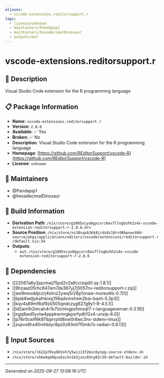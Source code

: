 ```yaml
---
aliases:
  - vscode-extensions.reditorsupport.r
tags:
  - license/unknown
  - maintainers/Pandapip1
  - maintainers/hexadecimalDinosaur
  - outputs/out
---
```


# vscode-extensions.reditorsupport.r

## 📝 Description

Visual Studio Code extension for the R programming language

## 📋 Package Information

- **Name**: `vscode-extensions.reditorsupport.r`
- **Version**: `2.8.6`
- **Available**: ✅ Yes
- **Broken**: ✅ No
- **Description**: Visual Studio Code extension for the R programming language
- **Homepage**: [https://github.com/REditorSupport/vscode-R](https://github.com/REditorSupport/vscode-R)
- **License**: `unknown`
## 👥 Maintainers

- @Pandapip1
- @hexadecimalDinosaur


## 🔧 Build Information

- **Derivation Path**: `/nix/store/g1095scyx0gycxrc0av7llngbshh2s4x-vscode-extension-reditorsupport-r-2.8.6.drv`
- **Source Position**: `/nix/store/ns30sqxb36k8jrds8z18rv96bpnwc60d-source/pkgs/applications/editors/vscode/extensions/reditorsupport.r/default.nix:34`
- **Outputs**:
  - `out`:  `/nix/store/g1095scyx0gycxrc0av7llngbshh2s4x-vscode-extension-reditorsupport-r-2.8.6`

## 🔗 Dependencies

- [[22067a6y3jqcmwj75pd2v2a9ccizajd0-jq-1.8.1]]
- [[9hzaaz05rhc847am7dx367yj7j5057nv-reditorsupport-r.zip]]
- [[aw9msxddjczrj4slmz2ywq5r28p1znaw-moreutils-0.70]]
- [[bjsb6wdjykafnkixq156qdvmxhsm2bai-bash-5.3p3]]
- [[kqv4s89mf6sf9z0505qndczyg827g9y1-R-4.5.1]]
- [[ld2am1h2mcah4r1b7lzimlvgpzhmsqf7-r-languageserver-0.3.16]]
- [[ngq8wd5yvlw4pppkwmrgkpsrfydh12x4-unzip-6.0]]
- [[p76r0cwlf6k97ibprrpfd8xw0r8wc3nx-stdenv-linux]]
- [[zspvx6hs40mhblyc8pz0z83ml7f0mb7s-radian-0.6.13]]

## 📁 Input Sources

- `/nix/store/l622p70vy8k5sh7y5wizi5f2mic6ynpg-source-stdenv.sh`
- `/nix/store/shkw4qm9qcw5sc5n1k5jznc83ny02r39-default-builder.sh`

---
*Generated on 2025-09-27 13:08:18 UTC*
